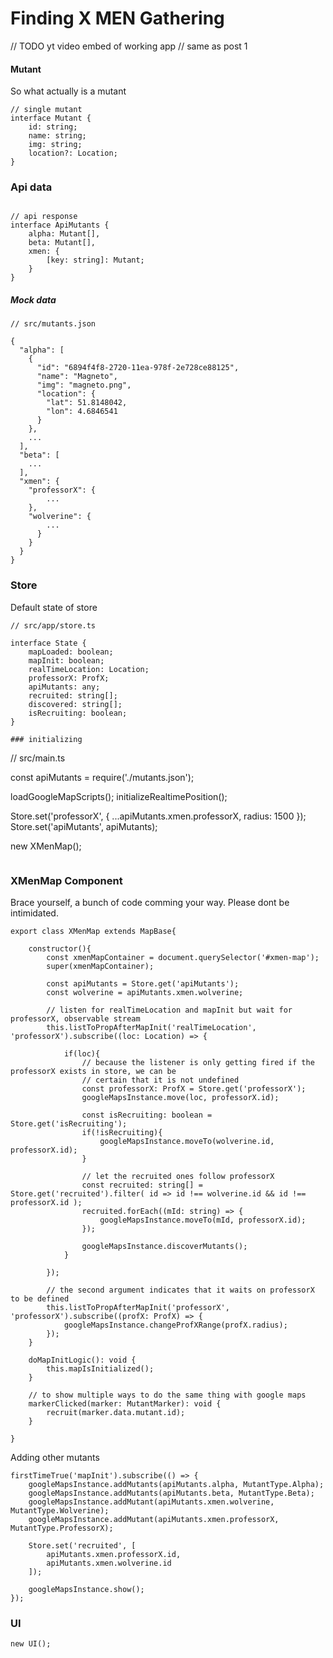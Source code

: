 

# Finding  X MEN Gathering

// TODO yt video embed of working app
// same as post 1

#### Mutant

So what actually is a mutant

```
// single mutant
interface Mutant {
    id: string;
    name: string;
    img: string;
    location?: Location;
}

```

### Api data
```

// api response
interface ApiMutants {
    alpha: Mutant[],
    beta: Mutant[],
    xmen: {
        [key: string]: Mutant;
    }
}
```

##### Mock data
```
// src/mutants.json

{
  "alpha": [
    {
      "id": "6894f4f8-2720-11ea-978f-2e728ce88125",
      "name": "Magneto",
      "img": "magneto.png",
      "location": {
        "lat": 51.8148042,
        "lon": 4.6846541
      }
    },
    ...
  ],
  "beta": [
    ...
  ],
  "xmen": {
    "professorX": {
        ...
    },
    "wolverine": {
        ...
      }
    }
  }
}

```

### Store

Default state of store
```
// src/app/store.ts

interface State {
    mapLoaded: boolean;
    mapInit: boolean;
    realTimeLocation: Location;
    professorX: ProfX;
    apiMutants: any;
    recruited: string[];
    discovered: string[];
    isRecruiting: boolean;
}

### initializing
```
// src/main.ts

const apiMutants = require('./mutants.json');

loadGoogleMapScripts();
initializeRealtimePosition();

Store.set('professorX', {
    ...apiMutants.xmen.professorX,
    radius: 1500
});
Store.set('apiMutants', apiMutants);

new XMenMap();
```

```

### XMenMap Component

Brace yourself, a bunch of code comming your way. Please dont be intimidated. 

```
export class XMenMap extends MapBase{

    constructor(){
        const xmenMapContainer = document.querySelector('#xmen-map');
        super(xmenMapContainer);

        const apiMutants = Store.get('apiMutants');
        const wolverine = apiMutants.xmen.wolverine;

        // listen for realTimeLocation and mapInit but wait for professorX, observable stream
        this.listToPropAfterMapInit('realTimeLocation', 'professorX').subscribe((loc: Location) => {

            if(loc){
                // because the listener is only getting fired if the professorX exists in store, we can be
                // certain that it is not undefined
                const professorX: ProfX = Store.get('professorX');
                googleMapsInstance.move(loc, professorX.id);

                const isRecruiting: boolean = Store.get('isRecruiting');
                if(!isRecruiting){
                    googleMapsInstance.moveTo(wolverine.id, professorX.id);
                }

                // let the recruited ones follow professorX
                const recruited: string[] = Store.get('recruited').filter( id => id !== wolverine.id && id !== professorX.id );
                recruited.forEach((mId: string) => {
                    googleMapsInstance.moveTo(mId, professorX.id);
                });

                googleMapsInstance.discoverMutants();
            }

        });

        // the second argument indicates that it waits on professorX to be defined
        this.listToPropAfterMapInit('professorX', 'professorX').subscribe((profX: ProfX) => {
            googleMapsInstance.changeProfXRange(profX.radius);
        });
    }

    doMapInitLogic(): void {
        this.mapIsInitialized();
    }

    // to show multiple ways to do the same thing with google maps
    markerClicked(marker: MutantMarker): void {
        recruit(marker.data.mutant.id);
    }

}

```

Adding other mutants
```
firstTimeTrue('mapInit').subscribe(() => {
    googleMapsInstance.addMutants(apiMutants.alpha, MutantType.Alpha);
    googleMapsInstance.addMutants(apiMutants.beta, MutantType.Beta);
    googleMapsInstance.addMutant(apiMutants.xmen.wolverine, MutantType.Wolverine);
    googleMapsInstance.addMutant(apiMutants.xmen.professorX, MutantType.ProfessorX);

    Store.set('recruited', [
        apiMutants.xmen.professorX.id,
        apiMutants.xmen.wolverine.id
    ]);

    googleMapsInstance.show();
});
```



### UI
```
new UI();
```

    

